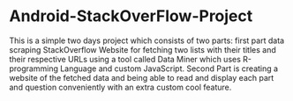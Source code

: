 # Android-StackOverFlow-Project
This is a simple two days project which consists of two parts: first part data scraping StackOverflow Website for fetching two lists with their titles and their respective URLs using a tool called Data Miner which uses R-programming Language and custom JavaScript. Second Part is creating a website of the fetched data and being able to read and display each part and question conveniently with an extra custom cool feature.

